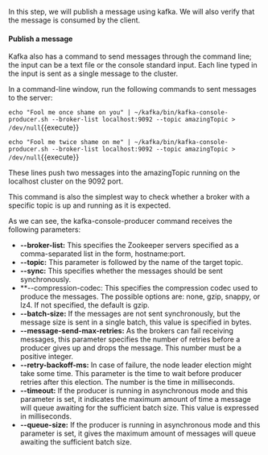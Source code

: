 In this step, we will publish a message using kafka. We will also verify that the message is consumed by the client.

#### Publish a message
Kafka also has a command to send messages through the command line; the input can be a text file or the console standard input. Each line typed in the input is sent as a single message to the cluster.

In a command-line window, run the following commands to sent messages to the server:

`echo "Fool me once shame on you" | ~/kafka/bin/kafka-console-producer.sh --broker-list localhost:9092 --topic amazingTopic > /dev/null`{{execute}}

`echo "Fool me twice shame on me" | ~/kafka/bin/kafka-console-producer.sh --broker-list localhost:9092 --topic amazingTopic > /dev/null`{{execute}}

These lines push two messages into the amazingTopic running on the localhost cluster on the 9092 port.

This command is also the simplest way to check whether a broker with a specific topic is up and running as it is expected.

As we can see, the kafka-console-producer command receives the following parameters:

- **--broker-list:** This specifies the Zookeeper servers specified as a comma-separated list in the form, hostname:port.
- **--topic:** This parameter is followed by the name of the target topic.
- **--sync:** This specifies whether the messages should be sent synchronously.
- **--compression-codec: This specifies the compression codec used to produce the messages. The possible options are: none, gzip, snappy, or lz4. If not specified, the default is gzip.
- **--batch-size:** If the messages are not sent synchronously, but the message size is sent in a single batch, this value is specified in bytes.
- **--message-send-max-retries:** As the brokers can fail receiving messages, this parameter specifies the number of retries before a producer gives up and drops the message. This number must be a positive integer.
- **--retry-backoff-ms:** In case of failure, the node leader election might take some time. This parameter is the time to wait before producer retries after this election. The number is the time in milliseconds.
- **--timeout:** If the producer is running in asynchronous mode and this parameter is set, it indicates the maximum amount of time a message will queue awaiting for the sufficient batch size. This value is expressed in milliseconds.
- **--queue-size:** If the producer is running in asynchronous mode and this parameter is set, it gives the maximum amount of messages will queue awaiting the sufficient batch size.
